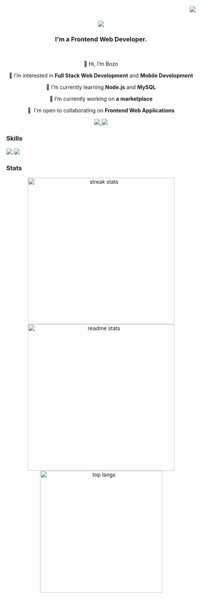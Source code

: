 <img align="right" src="https://visitor-badge.laobi.icu/badge?page_id=Bozos2.Bozos2" />

<h1 align="center">
    <img src="https://readme-typing-svg.herokuapp.com/?font=Righteous&size=35&center=true&vCenter=true&width=500&height=70&duration=4000&lines=Hi+There!+👋;" />
</h1>

<h3 align="center">I'm a Frontend Web Developer.</h3>

<br/>

<div align="center">

👋 Hi, I’m Bozo

👀 I’m interested in **Full Stack Web Development** and **Mobile Development**

🌱 I’m currently learning **Node.js** and **MySQL**

🔭 I’m currently working on **a marketplace**

🤝  I'm open to collaborating on **Frontend Web Applications**

  </div>

  <div align="center"> 
  <a href="mailto:bozesoldo8@gmail.com">
    <img src="https://img.shields.io/badge/Gmail-cbd5e1?style=for-the-badge&logo=gmail&logoColor=red" />
  </a>
  <a href="https://www.linkedin.com/in/bo%C5%BEo-s-254781251/" target="_blank">
    <img src="https://img.shields.io/badge/LinkedIn-0077B5?style=for-the-badge&logo=linkedin&logoColor=white" target="_blank" />
  </a>
</div>

### Skills

<p align="left">
 <img src="https://skillicons.dev/icons?i=html,css,javascript,typescript,react,nextjs,tailwind,mongodb,redux" />
 <img src="https://skillicons.dev/icons?i=nodejs,express,c,firebase,netlify,prisma,git,postman,vscode" /><br>
</p>

### Stats

<div align="center">
  <img width="390" src="https://github-readme-streak-stats.vercel.app/?user=Bozos2&count_private=true&theme=react&border_radius=10" alt="streak stats"/>
  <img width="390" src="https://github-readme-stats.vercel.app/api?username=Bozos2&count_private=true&show_icons=true&theme=react&rank_icon=github&border_radius=10" alt="readme stats" />
  <br/>
  <img width="325" align="center" src="https://github-readme-stats.vercel.app/api/top-langs/?username=Bozos2&langs_count=4&layout=compact&theme=react&border_radius=10&size_weight=0.5&count_weight=0.5&exclude_repo=github-readme-stats" alt="top langs" />
</div>

